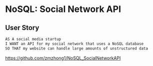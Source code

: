 # NoSQL: Social Network API

## User Story

```md
AS A social media startup
I WANT an API for my social network that uses a NoSQL database
SO THAT my website can handle large amounts of unstructured data
```

https://github.com/zmzhong1/NoSQL_SocialNetworkAPI
